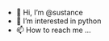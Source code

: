- 👋 Hi, I’m @sustance
- 👀 I’m interested in python
- 📫 How to reach me ...

<!---
sustance/sustance is a ✨ special ✨ repository because its `README.md` (this file) appears on your GitHub profile.
You can click the Preview link to take a look at your changes.
--->

